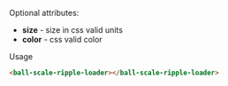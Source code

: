 
Optional attributes:
* **size** - size in css valid units
* **color** - css valid color

Usage

```HTML
<ball-scale-ripple-loader></ball-scale-ripple-loader>
```

